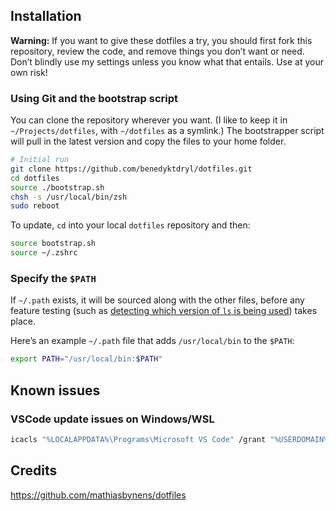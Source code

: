 ## Installation

**Warning:** If you want to give these dotfiles a try, you should first fork this repository, review the code, and remove things you don’t want or need. Don’t blindly use my settings unless you know what that entails. Use at your own risk!

### Using Git and the bootstrap script

You can clone the repository wherever you want. (I like to keep it in `~/Projects/dotfiles`, with `~/dotfiles` as a symlink.) The bootstrapper script will pull in the latest version and copy the files to your home folder.

```bash
# Initial run
git clone https://github.com/benedyktdryl/dotfiles.git
cd dotfiles
source ./bootstrap.sh
chsh -s /usr/local/bin/zsh
sudo reboot
```

To update, `cd` into your local `dotfiles` repository and then:

```bash
source bootstrap.sh
source ~/.zshrc
```

### Specify the `$PATH`

If `~/.path` exists, it will be sourced along with the other files, before any feature testing (such as [detecting which version of `ls` is being used](https://github.com/mathiasbynens/dotfiles/blob/aff769fd75225d8f2e481185a71d5e05b76002dc/.aliases#L21-L26)) takes place.

Here’s an example `~/.path` file that adds `/usr/local/bin` to the `$PATH`:

```bash
export PATH="/usr/local/bin:$PATH"
```

## Known issues

### VSCode update issues on Windows/WSL

```bash
icacls "%LOCALAPPDATA%\Programs\Microsoft VS Code" /grant "%USERDOMAIN%\%USERNAME%":F /T
```

## Credits

https://github.com/mathiasbynens/dotfiles
